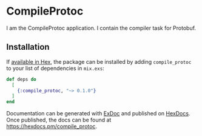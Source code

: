 # CompileProtoc

I am the CompileProtoc application. I contain the compiler task for Protobuf.

## Installation

If [available in Hex](https://hex.pm/docs/publish), the package can be installed
by adding `compile_protoc` to your list of dependencies in `mix.exs`:

```elixir
def deps do
  [
    {:compile_protoc, "~> 0.1.0"}
  ]
end
```

Documentation can be generated with [ExDoc](https://github.com/elixir-lang/ex_doc)
and published on [HexDocs](https://hexdocs.pm). Once published, the docs can
be found at <https://hexdocs.pm/compile_protoc>.
